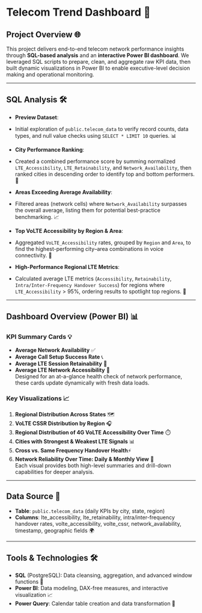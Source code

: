# Telecom Trend Dashboard 🚀

## Project Overview 🌐
This project delivers end-to-end telecom network performance insights through **SQL-based analysis** and an **interactive Power BI dashboard**. We leveraged SQL scripts to prepare, clean, and aggregate raw KPI data, then built dynamic visualizations in Power BI to enable executive-level decision making and operational monitoring.

---

## SQL Analysis 🛠️
- **Preview Dataset**:
- Initial exploration of `public.telecom_data` to verify record counts, data types, and null value checks using `SELECT * LIMIT 10` queries. 📊
  
- **City Performance Ranking**:
-  Created a combined performance score by summing normalized `LTE_Accessibility`, `LTE_Retainability`, and `Network_Availability`, then ranked cities in descending order to identify top and bottom performers. 🏅
  
- **Areas Exceeding Average Availability**:
- Filtered areas (network cells) where `Network_Availability` surpasses the overall average, listing them for potential best-practice benchmarking. 📈
  
- **Top VoLTE Accessibility by Region & Area**:
- Aggregated `VoLTE_Accessibility` rates, grouped by `Region` and `Area`, to find the highest-performing city–area combinations in voice connectivity. 🎤
  
- **High-Performance Regional LTE Metrics**:
-  Calculated average LTE metrics (`Accessibility`, `Retainability`, `Intra/Inter-Frequency Handover Success`) for regions where `LTE_Accessibility` > 95%, ordering results to spotlight top regions. 🌟

---

## Dashboard Overview (Power BI) 📊
### KPI Summary Cards 💡
- **Average Network Availability** ✅
- **Average Call Setup Success Rate** 📞
- **Average LTE Session Retainability** 🔄
- **Average LTE Network Accessibility** 📶  
Designed for an at-a-glance health check of network performance, these cards update dynamically with fresh data loads.

### Key Visualizations 📈
1. **Regional Distribution Across States** 🗺️  
2. **VoLTE CSSR Distribution by Region** 🎧  
3. **Regional Distribution of 4G VoLTE Accessibility Over Time** ⏱️  
4. **Cities with Strongest & Weakest LTE Signals** 📊  
5. **Cross vs. Same Frequency Handover Health**⚡️  
6. **Network Reliability Over Time: Daily & Monthly View** 📆  
Each visual provides both high-level summaries and drill-down capabilities for deeper analysis.

---

## Data Source 📂
- **Table**: `public.telecom_data` (daily KPIs by city, state, region)  
- **Columns**: lte_accessibility, lte_retainability, intra/inter-frequency handover rates, volte_accessibility, volte_cssr, network_availability, timestamp, geographic fields 🌍

---

## Tools & Technologies 🛠️
- **SQL** (PostgreSQL): Data cleansing, aggregation, and advanced window functions 🐘
- **Power BI**: Data modeling, DAX-free measures, and interactive visualization 📈
- **Power Query**: Calendar table creation and data transformation 🔄




